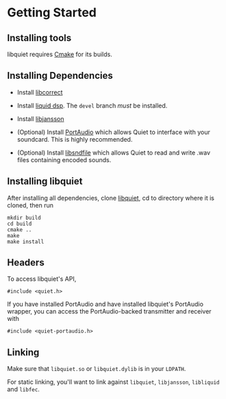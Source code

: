 # Getting Started

## Installing tools

libquiet requires [Cmake](https://cmake.org/) for its builds.

## Installing Dependencies

* Install [libcorrect](https://github.com/quiet/libcorrect)

* Install [liquid dsp](https://github.com/quiet/liquid-dsp/tree/devel). The `devel` branch *must* be installed.

* Install [libjansson](http://www.digip.org/jansson/)

* (Optional) Install [PortAudio](http://www.portaudio.com/) which allows Quiet to interface with your soundcard. This is highly recommended.

* (Optional) Install [libsndfile](http://www.mega-nerd.com/libsndfile/) which allows Quiet to read and write .wav files containing encoded sounds.

## Installing libquiet

After installing all dependencies, clone [libquiet](https://github.com/quiet/quiet), cd to directory where it is cloned, then run
```
mkdir build
cd build
cmake ..
make
make install

```

## Headers

To access libquiet's API,

```
#include <quiet.h>
```

If you have installed PortAudio and have installed libquiet's PortAudio wrapper, you can access the PortAudio-backed transmitter and receiver with

```
#include <quiet-portaudio.h>
```

## Linking

Make sure that `libquiet.so` or `libquiet.dylib` is in your `LDPATH`.

For static linking, you'll want to link against `libquiet`, `libjansson`, `libliquid` and `libfec`.

